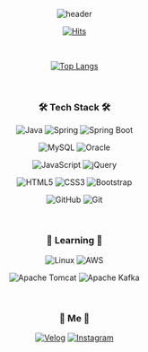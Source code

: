 <div align="center">

![header](https://capsule-render.vercel.app/api?type=waving&color=FFD159&fontColor=f7f5f5&fontAlignY=38&height=300&section=header&text=Welcome&desc=Imhope%20Github%20Profile&descAlign=59&descAlignY=53&fontSize=80)

[![Hits](https://hits.seeyoufarm.com/api/count/incr/badge.svg?url=https%3A%2F%2Fgithub.com%2Fsomang-lim&count_bg=%23FFD159&title_bg=%23555555&icon=&icon_color=%23E7E7E7&title=hits&edge_flat=false)](https://github.com/somang-lim)

<br/>

[![Top Langs](https://github-readme-stats.vercel.app/api/top-langs/?username=somang-lim&layout=compact)](https://github.com/anuraghazra/github-readme-stats)

<br/>

### 🛠 Tech Stack 🛠

<p>

![Java](https://img.shields.io/badge/java-%23ED8B00.svg?style=for-the-badge&logo=java&logoColor=white)
![Spring](https://img.shields.io/badge/spring-%236DB33F.svg?style=for-the-badge&logo=spring&logoColor=white)
![Spring Boot](https://img.shields.io/badge/spring_boot-%236DB33F.svg?style=for-the-badge&logo=springboot&logoColor=white)

![MySQL](https://img.shields.io/badge/mysql-%234479A1.svg?style=for-the-badge&logo=mysql&logoColor=white) 
![Oracle](https://img.shields.io/badge/Oracle-F80000?style=for-the-badge&logo=oracle&logoColor=white)

![JavaScript](https://img.shields.io/badge/javascript-%23F7DF1E.svg?style=for-the-badge&logo=javascript&logoColor=%23323330)
![jQuery](https://img.shields.io/badge/jquery-%230769AD.svg?style=for-the-badge&logo=jquery&logoColor=white)

![HTML5](https://img.shields.io/badge/html5-%23E34F26.svg?style=for-the-badge&logo=html5&logoColor=white)
![CSS3](https://img.shields.io/badge/css3-%231572B6.svg?style=for-the-badge&logo=css3&logoColor=white)
![Bootstrap](https://img.shields.io/badge/bootstrap-%23563D7C.svg?style=for-the-badge&logo=bootstrap&logoColor=white)

![GitHub](https://img.shields.io/badge/github-%23121011.svg?style=for-the-badge&logo=github&logoColor=white)
![Git](https://img.shields.io/badge/git-%23F05033.svg?style=for-the-badge&logo=git&logoColor=white)

</p>

<br/>

### 🐋 Learning 🐋

<p>

![Linux](https://img.shields.io/badge/Linux-FCC624?style=for-the-badge&logo=linux&logoColor=black)
![AWS](https://img.shields.io/badge/AWS-%23FF9900.svg?style=for-the-badge&logo=amazon-aws&logoColor=white)

![Apache Tomcat](https://img.shields.io/badge/apache%20tomcat-%23F8DC75.svg?style=for-the-badge&logo=apache-tomcat&logoColor=black)
![Apache Kafka](https://img.shields.io/badge/Apache%20Kafka-000?style=for-the-badge&logo=apachekafka)

</p>

<br/>

### 🌳 Me 🌳

<p>

[![Velog](https://img.shields.io/badge/Velog-20C997?style=for-the-badge&logo=velog&logoColor=white)](https://velog.io/@somang-lim)
[![Instagram](https://img.shields.io/badge/Instagram-%23E4405F.svg?style=for-the-badge&logo=Instagram&logoColor=white)](https://www.instagram.com/imhope_628/)

</p>

</div>

